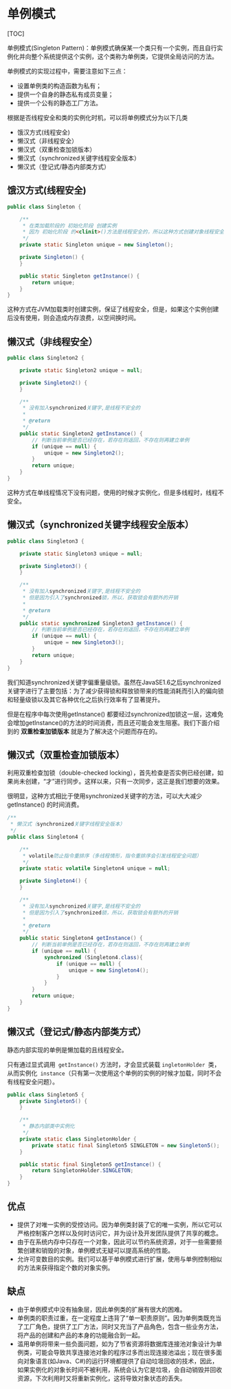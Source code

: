 # 单例模式

[TOC]

单例模式(Singleton Pattern)：单例模式确保某一个类只有一个实例，而且自行实例化并向整个系统提供这个实例，这个类称为单例类，它提供全局访问的方法。

单例模式的实现过程中，需要注意如下三点：

- 设置单例类的构造函数为私有；
- 提供一个自身的静态私有成员变量；
- 提供一个公有的静态工厂方法。

根据是否线程安全和类的实例化时机，可以将单例模式分为以下几类

- 饿汉方式(线程安全)
- 懒汉式（非线程安全）
- 懒汉式（双重检查加锁版本）
- 懒汉式（synchronized关键字线程安全版本）
- 懒汉式（登记式/静态内部类方式）

## 饿汉方式(线程安全)

```java
public class Singleton {

    /**
     * 在类加载阶段的 初始化阶段 创建实例
     * 因为 初始化阶段 的<clinit>()方法是线程安全的，所以这种方式创建对象线程安全
     */
    private static Singleton unique = new Singleton();

    private Singleton() {
    }

    public static Singleton getInstance() {
        return unique;
    }
}
```

这种方式在JVM加载类时创建实例，保证了线程安全，但是，如果这个实例创建后没有使用，则会造成内存浪费，以空间换时间。

## 懒汉式（非线程安全）

```java
public class Singleton2 {

    private static Singleton2 unique = null;

    private Singleton2() {
    }

    /**
     * 没有加入synchronized关键字,是线程不安全的
     *
     * @return
     */
    public static Singleton2 getInstance() {
        // 判断当前单例是否已经存在，若存在则返回，不存在则再建立单例
        if (unique == null) {
            unique = new Singleton2();
        }
        return unique;
    }
}
```

这种方式在单线程情况下没有问题，使用的时候才实例化，但是多线程时，线程不安全。

## 懒汉式（synchronized关键字线程安全版本）

```java
public class Singleton3 {

    private static Singleton3 unique = null;

    private Singleton3() {
    }

    /**
     * 没有加入synchronized关键字,是线程不安全的
     * 但是因为引入了synchronized锁，所以，获取锁会有额外的开销
     *
     * @return
     */
    public static synchronized Singleton3 getInstance() {
        // 判断当前单例是否已经存在，若存在则返回，不存在则再建立单例
        if (unique == null) {
            unique = new Singleton3();
        }
        return unique;
    }
}
```

我们知道synchronized关键字偏重量级锁。虽然在JavaSE1.6之后synchronized关键字进行了主要包括：为了减少获得锁和释放锁带来的性能消耗而引入的偏向锁和轻量级锁以及其它各种优化之后执行效率有了显著提升。

但是在程序中每次使用getInstance() 都要经过synchronized加锁这一层，这难免会增加getInstance()的方法的时间消费，而且还可能会发生阻塞。我们下面介绍到的 **双重检查加锁版本** 就是为了解决这个问题而存在的。

## 懒汉式（双重检查加锁版本）

利用双重检查加锁（double-checked locking），首先检查是否实例已经创建，如果尚未创建，“才”进行同步。这样以来，只有一次同步，这正是我们想要的效果。

很明显，这种方式相比于使用synchronized关键字的方法，可以大大减少getInstance() 的时间消费。

```java
/**
 * 懒汉式（synchronized关键字线程安全版本）
 */
public class Singleton4 {

    /**
     * volatile防止指令重排序（多线程情形，指令重排序会引发线程安全问题）
     */
    private static volatile Singleton4 unique = null;

    private Singleton4() {
    }

    /**
     * 没有加入synchronized关键字,是线程不安全的
     * 但是因为引入了synchronized锁，所以，获取锁会有额外的开销
     *
     * @return
     */
    public static Singleton4 getInstance() {
        // 判断当前单例是否已经存在，若存在则返回，不存在则再建立单例
        if (unique == null) {
            synchronized (Singleton4.class){
                if (unique == null) {
                    unique = new Singleton4();
                }
            }
        }
        return unique;
    }
}
```

## 懒汉式（登记式/静态内部类方式）

静态内部实现的单例是懒加载的且线程安全。

只有通过显式调用` getInstance()` 方法时，才会显式装载 `ingletonHolder `类，从而实例化` instance`（只有第一次使用这个单例的实例的时候才加载，同时不会有线程安全问题）。

```java
public class Singleton5 {
    private Singleton5() {
    }

    /**
     * 静态内部类中实例化
     */
    private static class SingletonHolder {
        private static final Singleton5 SINGLETON = new Singleton5();
    }

    public static final Singleton5 getInstance() {
        return SingletonHolder.SINGLETON;
    }
}
```

## 优点

- 提供了对唯一实例的受控访问。因为单例类封装了它的唯一实例，所以它可以严格控制客户怎样以及何时访问它，并为设计及开发团队提供了共享的概念。
- 由于在系统内存中只存在一个对象，因此可以节约系统资源，对于一些需要频繁创建和销毁的对象，单例模式无疑可以提高系统的性能。
- 允许可变数目的实例。我们可以基于单例模式进行扩展，使用与单例控制相似的方法来获得指定个数的对象实例。

## 缺点

- 由于单例模式中没有抽象层，因此单例类的扩展有很大的困难。
- 单例类的职责过重，在一定程度上违背了“单一职责原则”。因为单例类既充当了工厂角色，提供了工厂方法，同时又充当了产品角色，包含一些业务方法，将产品的创建和产品的本身的功能融合到一起。
- 滥用单例将带来一些负面问题，如为了节省资源将数据库连接池对象设计为单例类，可能会导致共享连接池对象的程序过多而出现连接池溢出；现在很多面向对象语言(如Java、C#)的运行环境都提供了自动垃圾回收的技术，因此，如果实例化的对象长时间不被利用，系统会认为它是垃圾，会自动销毁并回收资源，下次利用时又将重新实例化，这将导致对象状态的丢失。
